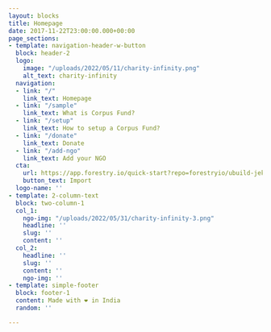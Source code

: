 ```yaml
---
layout: blocks
title: Homepage
date: 2017-11-22T23:00:00.000+00:00
page_sections:
- template: navigation-header-w-button
  block: header-2
  logo:
    image: "/uploads/2022/05/11/charity-infinity.png"
    alt_text: charity-infinity
  navigation:
  - link: "/"
    link_text: Homepage
  - link: "/sample"
    link_text: What is Corpus Fund?
  - link: "/setup"
    link_text: How to setup a Corpus Fund?
  - link: "/donate"
    link_text: Donate
  - link: "/add-ngo"
    link_text: Add your NGO
  cta:
    url: https://app.forestry.io/quick-start?repo=forestryio/ubuild-jekyll&provider=github&engine=jekyll
    button_text: Import
  logo-name: ''
- template: 2-column-text
  block: two-column-1
  col_1:
    ngo-img: "/uploads/2022/05/31/charity-infinity-3.png"
    headline: ''
    slug: ''
    content: ''
  col_2:
    headline: ''
    slug: ''
    content: ''
    ngo-img: ''
- template: simple-footer
  block: footer-1
  content: Made with ❤︎ in India
  random: ''

---
```

